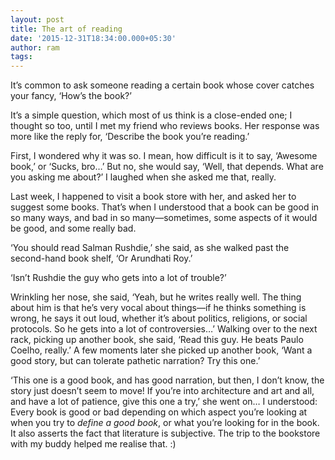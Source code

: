 ```yaml
---
layout: post
title: The art of reading
date: '2015-12-31T18:34:00.000+05:30'
author: ram
tags:
---
```


It’s common to ask someone reading a certain book whose cover catches your fancy, ‘How’s the book?’

It’s a simple question, which most of us think is a close-ended one; I thought so too, until I met my friend who reviews books. Her response was more like the reply for, ‘Describe the book you’re reading.’

First, I wondered why it was so. I mean, how difficult is it to say, ‘Awesome book,’ or ‘Sucks, bro…’ But no, she would say, ‘Well, that depends. What are you asking me about?’ I laughed when she asked me that, really.

Last week, I happened to visit a book store with her, and asked her to suggest some books. That’s when I understood that a book can be good in so many ways, and bad in so many—sometimes, some aspects of it would be good, and some really bad.

‘You should read Salman Rushdie,’ she said, as she walked past the second-hand book shelf, ‘Or Arundhati Roy.’

‘Isn’t Rushdie the guy who gets into a lot of trouble?’

Wrinkling her nose, she said, ‘Yeah, but he writes really well. The thing about him is that he’s very vocal about things—if he thinks something is wrong, he says it out loud, whether it’s about politics, religions, or social protocols. So he gets into a lot of controversies…’ Walking over to the next rack, picking up another book, she said, ‘Read this guy. He beats Paulo Coelho, really.’ A few moments later she picked up another book, ‘Want a good story, but can tolerate pathetic narration? Try this one.’

‘This one is a good book, and has good narration, but then, I don’t know, the story just doesn’t seem to move! If you’re into architecture and art and all, and have a lot of patience, give this one a try,’ she went on… I understood: Every book is good or bad depending on which aspect you’re looking at when you try to _define a good book_, or what you’re looking for in the book. It also asserts the fact that literature is subjective. The trip to the bookstore with my buddy helped me realise that. :)
